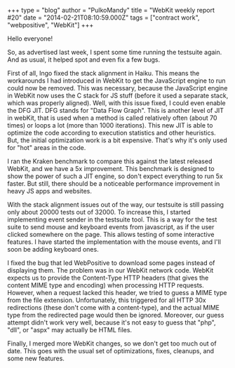 +++
type = "blog"
author = "PulkoMandy"
title = "WebKit weekly report #20"
date = "2014-02-21T08:10:59.000Z"
tags = ["contract work", "webpositive", "WebKit"]
+++

Hello everyone!

So, as advertised last week, I spent some time running the testsuite again. And as usual, it helped spot and even fix a few bugs.
<!--break-->
First of all, Ingo fixed the stack alignment in Haiku. This means the workarounds I had introduced in WebKit to get the JavaScript engine to run could now be removed. This was necessary, because the JavaScript engine in WebKit now uses the C stack for JS stuff (before it used a separate stack, which was properly aligned). Well, with this issue fixed, I could even enable the DFG JIT. DFG stands for "Data Flow Graph". This is another level of JIT in webKit, that is used when a method is called relatively often (about 70 times) or loops a lot (more than 1000 iterations). This new JIT is able to optimize the code according to execution statistics and other heuristics. But, the initial optimization work is a bit expensive. That's why it's only used for "hot" areas in the code.

I ran the Kraken benchmark to compare this against the latest released WebKit, and we have a 5x improvement. This benchmark is designed to show the power of such a JIT engine, so don't expect everything to run 5x faster. But still, there should be a noticeable performance improvement in heavy JS apps and websites.

With the stack alignment issues out of the way, our testsuite is still passing only about 20000 tests out of 32000. To increase this, I started implementing event sender in the testsuite tool. This is a way for the test suite to send mouse and keyboard events from javascript, as if the user clicked somewhere on the page. This allows testing of some interactive features. I have started the implementation with the mouse events, and I'll soon be adding keyboard ones.

I fixed the bug that led WebPositive to download some pages instead of displaying them. The problem was in our WebKit network code. WebKit expects us to provide the Content-Type HTTP headers (that gives the content MIME type and encoding) when processing HTTP requests. However, when a request lacked this header, we tried to guess a MIME type from the file extension. Unfortunately, this triggered for all HTTP 30x redirections (these don't come with a content-type), and the actual MIME type from the redirected page would then be ignored. Moreover, our guess attempt didn't work very well, because it's not easy to guess that "php", "dll", or "aspx" may actually be HTML files.

Finally, I merged more WebKit changes, so we don't get too much out of date. This goes with the usual set of optimizations, fixes, cleanups, and some new features.